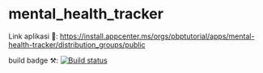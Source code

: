 # mental_health_tracker

Link aplikasi 📱: https://install.appcenter.ms/orgs/pbptutorial/apps/mental-health-tracker/distribution_groups/public

build badge ⚒️: [![Build status](https://build.appcenter.ms/v0.1/apps/d9cd1e8f-0a12-4603-9f29-7592d75b5c08/branches/main/badge)](https://appcenter.ms)
